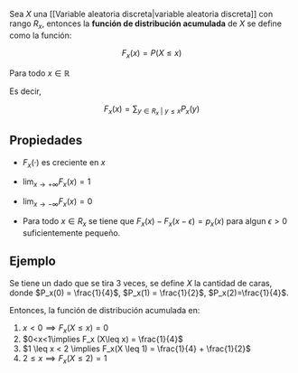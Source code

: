 
Sea $X$ una [[Variable aleatoria discreta|variable aleatoria discreta]] con rango $R_x$, entonces la **función de distribución acumulada** de $X$ se define como la función: 

$$F_x(x) = P(X\leq x)$$

Para todo $x\in\mathbb{R}$ 

Es decir, 

$$F_x(x)=\sum_{y\in R_x\ \bigg\vert\ y\leq x}P_x(y)$$ 
## Propiedades 

- $F_x(·)$ es creciente en $x$ 

- $\lim_{x\rightarrow +\infty} F_x(x) = 1$

- $\lim_{x\rightarrow -\infty} F_x(x) = 0$

- Para todo $x\in R_x$ se tiene que $F_x(x) - F_x(x-\epsilon) = p_x(x)$ para algun $\epsilon > 0$ suficientemente pequeño. 

## Ejemplo 

Se tiene un dado que se tira 3 veces, se define $X$ la cantidad de caras, donde $P_x(0) = \frac{1}{4}$, $P_x(1) = \frac{1}{2}$, $P_x(2)=\frac{1}{4}$. 

Entonces, la función de distribución acumulada en: 

1. $x< 0 \implies F_x(X\leq x) = 0$ 
2. $0<x<1\implies F_x (X\leq x) = \frac{1}{4}$ 
3. $1 \leq x < 2 \implies F_x(X \leq 1) = \frac{1}{4} + \frac{1}{2}$
4. $2\leq x \implies F_x(X \leq 2) = 1$ 